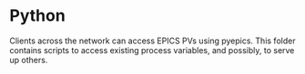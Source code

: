 # Python

Clients across the network can access EPICS PVs using pyepics. This folder contains scripts to access existing process variables, and possibly, to serve up others.